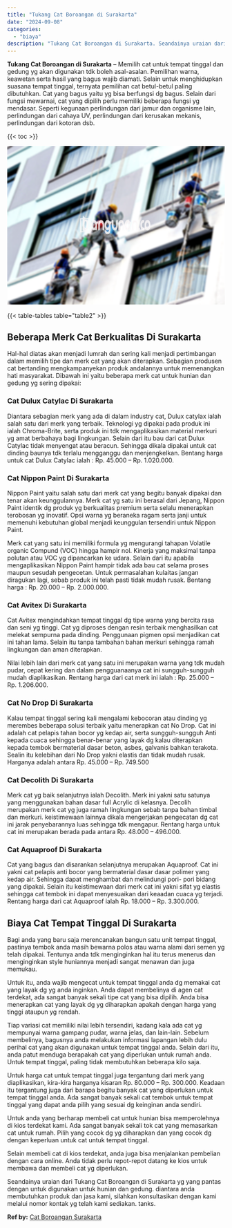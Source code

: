 ```yaml
---
title: "Tukang Cat Boroangan di Surakarta"
date: "2024-09-08"
categories: 
  - "biaya"
description: "Tukang Cat Boroangan di Surakarta. Seandainya uraian dari Tukang Cat Boroangan di Surakarta yg yang pantas dengan untuk digunakan untuk hunian dan gedung. di..."
---
```


**Tukang Cat Boroangan di Surakarta** – Memilih cat untuk tempat tinggal dan gedung yg akan digunakan tdk boleh asal-asalan. Pemilihan warna, keawetan serta hasil yang bagus wajib diamati. Selain untuk menghidupkan suasana tempat tinggal, ternyata pemilihan cat betul-betul paling dibutuhkan. Cat yang bagus yaitu yg bisa berfungsi dg bagus. Selain dari fungsi mewarnai, cat yang dipilih perlu memiliki beberapa fungsi yg mendasar. Seperti kegunaan perlindungan dari jamur dan organisme lain, perlindungan dari cahaya UV, perlindungan dari kerusakan mekanis, perlindungan dari kotoran dsb.

{{< toc >}}

![Tukang Cat Boroangan di Surakarta](/images/jasa-cat-murah07.png)

{{< table-tables table="table2" >}}

## Beberapa Merk Cat Berkualitas Di Surakarta

Hal-hal diatas akan menjadi lumrah dan sering kali menjadi pertimbangan dalam memilih tipe dan merk cat yang akan diterapkan. Sebagian produsen cat bertanding mengkampanyekan produk andalannya untuk memenangkan hati masyarakat. Dibawah ini yaitu beberapa merk cat untuk hunian dan gedung yg sering dipakai:

### Cat Dulux Catylac Di Surakarta

Diantara sebagian merk yang ada di dalam industry cat, Dulux catylax ialah salah satu dari merk yang terbaik. Teknologi yg dipakai pada produk ini ialah Chroma-Brite, serta produk ini tdk mengaplikasikan material merkuri yg amat berbahaya bagi lingkungan. Selain dari itu bau dari cat Dulux Catylac tidak menyengat atau beracun. Sehingga dikala dipakai untuk cat dinding baunya tdk terlalu mengganggu dan menjengkelkan. Bentang harga untuk cat Dulux Catylac ialah : Rp. 45.000 – Rp. 1.020.000.

### Cat Nippon Paint Di Surakarta

Nippon Paint yaitu salah satu dari merk cat yang begitu banyak dipakai dan tenar akan keunggulannya. Merk cat yg satu ini berasal dari Jepang, Nippon Paint identik dg produk yg berkualitas premium serta selalu menerapkan terobosan yg inovatif. Opsi warna yg beraneka ragam serta janji untuk memenuhi kebutuhan global menjadi keunggulan tersendiri untuk Nippon Paint.

Merk cat yang satu ini memiliki formula yg mengurangi tahapan Volatile organic Compund (VOC) hingga hampir nol. Kinerja yang maksimal tanpa polutan atau VOC yg dipancarkan ke udara. Selain dari itu apabila mengaplikasikan Nippon Paint hampir tidak ada bau cat selama proses maupun sesudah pengecetan. Untuk permasalahan kulaitas jangan diragukan lagi, sebab produk ini telah pasti tidak mudah rusak. Bentang harga : Rp. 20.000 – Rp. 2.000.000.

### Cat Avitex Di Surakarta

Cat Avitex mengindahkan tempat tinggal dg tipe warna yang bercita rasa dan seni yg tinggi. Cat yg diproses dengan resin terbaik menghasilkan cat melekat sempurna pada dinding. Penggunaan pigmen opsi menjadikan cat ini tahan lama. Selain itu tanpa tambahan bahan merkuri sehingga ramah lingkungan dan aman diterapkan.

Nilai lebih lain dari merk cat yang satu ini merupakan warna yang tdk mudah pudar, cepat kering dan dalam pengguanaanya cat ini sungguh-sungguh mudah diaplikasikan. Rentang harga dari cat merk ini ialah : Rp. 25.000 – Rp. 1.206.000.

### Cat No Drop Di Surakarta

Kalau tempat tinggal sering kali mengalami kebocoran atau dinding yg merembes beberapa solusi terbaik yaitu menerapkan cat No Drop. Cat ini adalah cat pelapis tahan bocor yg kedap air, serta sungguh-sungguh Anti kepada cuaca sehingga benar-benar yang layak dg kalau diterapkan kepada tembok bermaterial dasar beton, asbes, galvanis bahkan terakota. Sealin itu kelebihan dari No Drop yakni elastis dan tidak mudah rusak. Harganya adalah antara Rp. 45.000 – Rp. 749.500

### Cat Decolith Di Surakarta

Merk cat yg baik selanjutnya ialah Decolith. Merk ini yakni satu satunya yang menggunakan bahan dasar full Acrylic di kelasnya. Decolih merupakan merk cat yg juga ramah lingkungan sebab tanpa bahan timbal dan merkuri. keistimewaan lainnya dikala mengerjakan pengecatan dg cat ini jarak penyebarannya luas sehingga tdk mengapur. Rentang harga untuk cat ini merupakan berada pada antara Rp. 48.000 – 496.000.

### Cat Aquaproof Di Surakarta

Cat yang bagus dan disarankan selanjutnya merupakan Aquaproof. Cat ini yakni cat pelapis anti bocor yang bermaterial dasar dasar polimer yang kedap air. Sehingga dapat menghambat dan melindungi pori- pori bidang yang dipakai. Selain itu keistimewaan dari merk cat ini yakni sifat yg elastis sehingga cat tembok ini dapat menyesuaikan dari keaadan cuaca yg terjadi. Rentang harga dari cat Aquaproof ialah Rp. 18.000 – Rp. 3.300.000.

## Biaya Cat Tempat Tinggal Di Surakarta

Bagi anda yang baru saja merencanakan bangun satu unit tempat tinggal, pastinya tembok anda masih bewarna polos atau warna alami dari semen yg telah dipakai. Tentunya anda tdk menginginkan hal itu terus menerus dan menginginkan style huniannya menjadi sangat menawan dan juga memukau.

Untuk itu, anda wajib mengecat untuk tempat tinggal anda dg memakai cat yang layak dg yg anda inginkan. Anda dapat membelinya di agen cat terdekat, ada sangat banyak sekali tipe cat yang bisa dipilih. Anda bisa menerapkan cat yang layak dg yg diharapkan apakah dengan harga yang tinggi ataupun yg rendah.

Tiap variasi cat memiliki nilai lebih tersendiri, kadang kala ada cat yg mempunyai warna gampang pudar, warna jelas, dan lain-lain. Sebelum membelinya, bagusnya anda melakukan informasi lapangan lebih dulu perihal cat yang akan digunakan untuk tempat tinggal anda. Selain dari itu, anda patut menduga berapakah cat yang diperlukan untuk rumah anda. Untuk tempat tinggal, paling tidak membutuhkan beberapa kilo saja.

Untuk harga cat untuk tempat tinggal juga tergantung dari merk yang diaplikasikan, kira-kira harganya kisaran Rp. 80.000 – Rp. 300.000. Keadaan itu tergantung juga dari barapa begitu banyak cat yang diperlukan untuk tempat tinggal anda. Ada sangat banyak sekali cat tembok untuk tempat tinggal yang dapat anda pilih yang sesuai dg keinginan anda sendiri.

Untuk anda yang berharap membeli cat untuk hunian bisa memperolehnya di kios terdekat kami. Ada sangat banyak sekali tok cat yang memasarkan cat untuk rumah. Pilih yang cocok dg yg diharapkan dan yang cocok dg dengan keperluan untuk cat untuk tempat tinggal.

Selain membeli cat di kios terdekat, anda juga bisa menjalankan pembelian dengan cara online. Anda tidak perlu repot-repot datang ke kios untuk membawa dan membeli cat yg diperlukan.

Seandainya uraian dari Tukang Cat Boroangan di Surakarta yg yang pantas dengan untuk digunakan untuk hunian dan gedung. diantara anda membutuhkan produk dan jasa kami, silahkan konsultasikan dengan kami melalui nomor kontak yg telah kami sediakan. tanks.

**Ref by:** [Cat Boroangan Surakarta](https://id.wikipedia.org/wiki/Cat)
